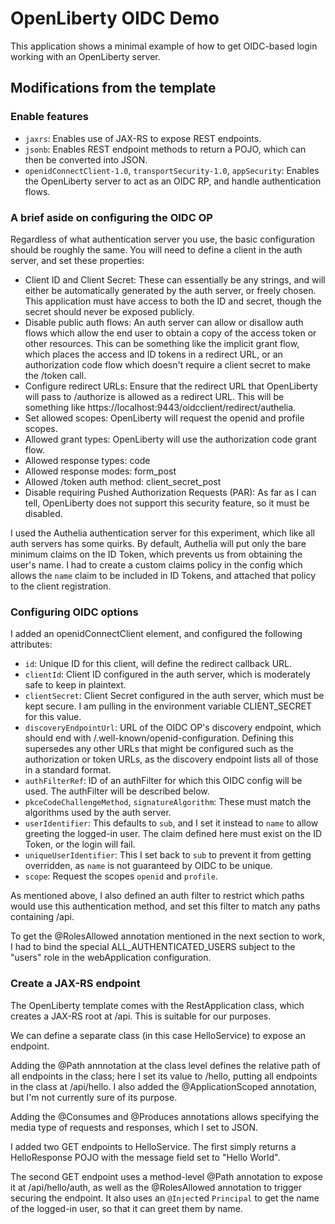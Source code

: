 # OpenLiberty OIDC Demo

This application shows a minimal example of how to get OIDC-based login working with an OpenLiberty server.

## Modifications from the template

### Enable features

* `jaxrs`: Enables use of JAX-RS to expose REST endpoints.
* `jsonb`: Enables REST endpoint methods to return a POJO, which can then be converted into JSON.
* `openidConnectClient-1.0`, `transportSecurity-1.0`, `appSecurity`: Enables the OpenLiberty server to act as an OIDC RP, and handle authentication flows.

### A brief aside on configuring the OIDC OP

Regardless of what authentication server you use, the basic configuration should be roughly the same. You will need to define a client in the auth server, and set these properties:

* Client ID and Client Secret: These can essentially be any strings, and will either be automatically generated by the auth server, or freely chosen. This application must have access to both the ID and secret, though the secret should never be exposed publicly.
* Disable public auth flows: An auth server can allow or disallow auth flows which allow the end user to obtain a copy of the access token or other resources. This can be something like the implicit grant flow, which places the access and ID tokens in a redirect URL, or an authorization code flow which doesn't require a client secret to make the /token call.
* Configure redirect URLs: Ensure that the redirect URL that OpenLiberty will pass to /authorize is allowed as a redirect URL. This will be something like https://localhost:9443/oidcclient/redirect/authelia.
* Set allowed scopes: OpenLiberty will request the openid and profile scopes.
* Allowed grant types: OpenLiberty will use the authorization code grant flow.
* Allowed response types: code
* Allowed response modes: form_post
* Allowed /token auth method: client_secret_post
* Disable requiring Pushed Authorization Requests (PAR): As far as I can tell, OpenLiberty does not support this security feature, so it must be disabled.

I used the Authelia authentication server for this experiment, which like all auth servers has some quirks. By default, Authelia will put only the bare minimum claims on the ID Token, which prevents us from obtaining the user's name. I had to create a custom claims policy in the config which allows the `name` claim to be included in ID Tokens, and attached that policy to the client registration.  

### Configuring OIDC options

I added an openidConnectClient element, and configured the following attributes:

* `id`: Unique ID for this client, will define the redirect callback URL.
* `clientId`: Client ID configured in the auth server, which is moderately safe to keep in plaintext.
* `clientSecret`: Client Secret configured in the auth server, which must be kept secure. I am pulling in the environment variable CLIENT_SECRET for this value.
* `discoveryEndpointUrl`: URL of the OIDC OP's discovery endpoint, which should end with /.well-known/openid-configuration. Defining this supersedes any other URLs that might be configured such as the authorization or token URLs, as the discovery endpoint lists all of those in a standard format.
* `authFilterRef`: ID of an authFilter for which this OIDC config will be used. The authFilter will be described below.
* `pkceCodeChallengeMethod`, `signatureAlgorithm`: These must match the algorithms used by the auth server.
* `userIdentifier`: This defaults to `sub`, and I set it instead to `name` to allow greeting the logged-in user. The claim defined here must exist on the ID Token, or the login will fail.
* `uniqueUserIdentifier`: This I set back to `sub` to prevent it from getting overridden, as `name` is not guaranteed by OIDC to be unique.
* `scope`: Request the scopes `openid` and `profile`.

As mentioned above, I also defined an auth filter to restrict which paths would use this authentication method, and set this filter to match any paths containing /api.

To get the @RolesAllowed annotation mentioned in the next section to work, I had to bind the special ALL_AUTHENTICATED_USERS subject to the "users" role in the webApplication configuration.

### Create a JAX-RS endpoint

The OpenLiberty template comes with the RestApplication class, which creates a JAX-RS root at /api. This is suitable for our purposes.

We can define a separate class (in this case HelloService) to expose an endpoint.

Adding the @Path annnotation at the class level defines the relative path of all endpoints in the class; here I set its value to /hello, putting all endpoints in the class at /api/hello.
I also added the @ApplicationScoped annotation, but I'm not currently sure of its purpose.

Adding the @Consumes and @Produces annotations allows specifying the media type of requests and responses, which I set to JSON.

I added two GET endpoints to HelloService. The first simply returns a HelloResponse POJO with the message field set to "Hello World".

The second GET endpoint uses a method-level @Path annotation to expose it at /api/hello/auth, as well as the @RolesAllowed annotation to trigger securing the endpoint. It also uses an `@Inject`ed `Principal` to get the name of the logged-in user, so that it can greet them by name.